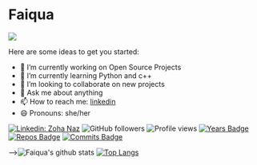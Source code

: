 # Faiqua
![](https://komarev.com/ghpvc/?username=Faiquatahreen&color=47ccb3) 

Here are some ideas to get you started:

- 🔭 I’m currently working on Open Source Projects
- 🌱 I’m currently learning Python and c++
- 👯 I’m looking to collaborate on new projects
- 💬 Ask me about anything
- 📫 How to reach me: [linkedin](https://www.linkedin.com/in/zoha-naz-a670351b5/)
- 😄 Pronouns: she/her

[![Linkedin: Zoha Naz](https://img.shields.io/badge/-Faiqua-blue?style=flat-square&logo=Linkedin&logoColor=white&link=https://www.linkedin.com/in/zoha-naz-a670351b5/)](https://www.linkedin.com/in/zoha-naz-a670351b5/)
![GitHub followers](https://img.shields.io/github/followers/Faiqua123?label=Follow&style=social) ![Profile views](https://gpvc.arturio.dev/Faiqua123) 
[![Years Badge](https://badges.pufler.dev/years/Faiqua123)](https://badges.pufler.dev/years/Faiqua123)
[![Repos Badge](https://badges.pufler.dev/repos/Faiqua123)](https://badges.pufler.dev/repos/Faiqua123)
[![Commits Badge](https://badges.pufler.dev/commits/monthly/Faiqua123)](https://badges.pufler.dev/commits/monthly/Faiqua123)


-->![Faiqua's github stats](https://github-readme-stats.vercel.app/api?username=Faiqua&show_icons=true&theme=onedark)
[![Top Langs](https://github-readme-stats.vercel.app/api/top-langs/?username=Faiqua&layout=compact)](https://github.com/Faiqua/github-readme-stats) 


